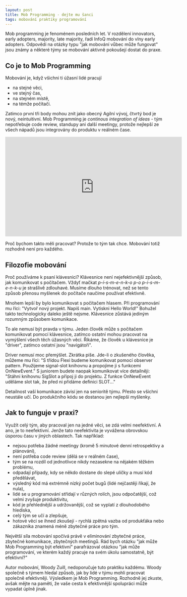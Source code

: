 ```yaml
---
layout: post
title: Mob Programming - dejte mu šanci
tags: mobování praktiky programování
---
```


Mob programming je fenoménem posledních let.
V rozdělení innovators, early adopters, majority, late majority,
řadí InfoQ mobování do vlny early adopters.
Odpovědi na otázky typu "jak mobování vůbec může fungovat" jsou
známy a některé týmy se mobování aktivně pokoušejí dostat do praxe.

<!--more-->

## Co je to Mob Programming

Mobování je, když všichni ti úžasní lidé pracují
- na stejné věci,
- ve stejný čas,
- na stejném místě,
- na témže počítači.

Zatímco první tři body mohou znít jako obecný Agilní vývoj,
čtvrtý bod je nový, neintuitivní.
Mob Programming je *continous integration of ideas* - tým nepotřebuje
code review, standupy ani další meetingy, protože nejlepší ze všech nápadů
jsou integrovány do produktu v reálném čase.

<iframe width="560" height="315" src="https://www.youtube.com/embed/p_pvslS4gEI?rel=0" frameborder="0" allow="encrypted-media" allowfullscreen></iframe>

Proč bychom takto měli pracovat? Protože to tým tak chce.
Mobování totiž rozhodně není pro každého.

## Filozofie mobování

Proč používáme k psaní klávesnici? Klávesnice není nejefektivnější způsob,
jak komunikovat s počítačem. Vždyť mačkat *p-í-s-m-e-n-k-o p-o p-í-s-m-e-n-k-u*
je strašlivě zdlouhavé. Musíme dlouho trénovat, než se tento způsob přenosu myšlenek
do počítače naučíme používat efektivně.

Mnohem lepší by bylo komunikovat s počítačem hlasem. Při programování mu říci:
"Vytvoř nový projekt. Napiš main. Vytiskni Hello World!" Bohužel takto technologicky
daleko ještě nejsme. Klávesnice zůstává jediným rozumným způsobem komunikace.

To ale nemusí být pravda v týmu. Jeden člověk může s počítačem komunikovat pomocí klávesnice,
zatímco ostatní mohou pracovat na vymýšlení všech těch úžasných věcí. Říkáme, že člověk
u klávesnice je "driver", zatímco ostatní jsou "navigátoři".

Driver nemusí moc přemýšlet. Zkrátka píše. Jde-li o zkušeného člověka, můžeme mu říci:
"S třídou Flexi budeme komunikovat pomocí observer pattern. Použijeme signal-slot knihovnu
a propojíme ji s funkcemi OnNewEvent." S juniorem budete naopak komunikovat více detailněji:
"Stáhni knihovnu SigSlot a připoj ji do projektu. Z funkce OnNewEvent uděláme slot tak,
že před ni přidáme definici SLOT..."

Detailnost vaší komunikace závisí jen na senioritě týmu. Přesto se všichni neustále učí.
Do produkčního kódu se dostanou jen nejlepší myšlenky.

## Jak to funguje v praxi?

Využít celý tým, aby pracoval jen na jedné věci, se zdá velmi neefektivní.
A ano, je to neefektivní. Jenže tato neefektivita je vyvážena obrovskou úsporou času v jiných oblastech.
Tak například:

- nejsou potřeba žádné meetingy (kromě 5 minutové denní retrospektivy a plánování),
- není potřeba code review (dělá se v reálném čase),
- tým se na rozdíl od jednotlivce nikdy nezasekne na nějakém těžkém problému,
- odpadají případy, kdy se někdo dostane do slepé uličky a musí kód předělávat,
- výsledný kód má extrémně nízký počet bugů (lidé nejčastěji říkají, že nula),
- lidé se u programování střídají v různých rolích, jsou odpočatější, což velmi zvyšuje produktivitu,
- kód je přehlednější a udržovanější, což se vyplatí z dlouhodobého hlediska,
- celý tým se učí a zlepšuje,
- hotové věci se ihned zkoušejí - rychlá zpětná vazba od produkťáka nebo zákazníka znamená
  méně zbytečné práce pro tým.

Největší síla mobování spočívá právě v eliminování zbytečné práce, zbytečné komunikace, zbytečných meetingů.
Rád bych otázku "jak může Mob Programming být efektivní" parafrázoval
otázkou "jak může programování, ve kterém každý pracuje na svém úkolu samostatně, být efektivní?"

Autor mobování, Woody Zuill, nedoporučuje tuto praktiku každému. Woody společně s týmem hledal způsob,
jak by lidé v týmu mohli pracovat společně efektivněji. Výsledkem je Mob Programming. Rozhodně jej zkuste,
avšak mějte na paměti, že vaše cesta k efektivnější spolupráci může vypadat úplně jinak.


